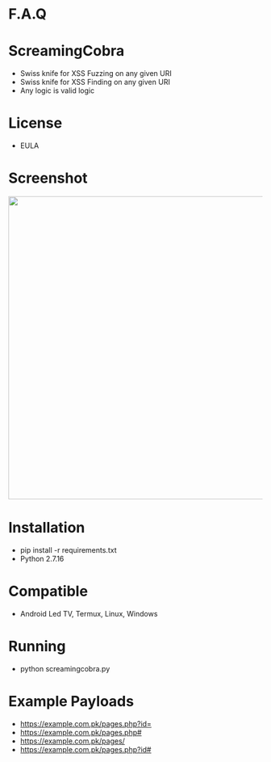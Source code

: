 # F.A.Q

# ScreamingCobra
- Swiss knife for XSS Fuzzing on any given URI
- Swiss knife for XSS Finding on any given URI
- Any logic is valid logic

# License
- EULA

# Screenshot
<div align="center">
    <img src="https://i.ibb.co/crBQTYN/screamingcobra.png" width="600px"</img> 
</div>

# Installation
- pip install -r requirements.txt 
- Python 2.7.16

# Compatible
- Android Led TV, Termux, Linux, Windows

# Running
- python screamingcobra.py

# Example Payloads
- https://example.com.pk/pages.php?id=
- https://example.com.pk/pages.php#
- https://example.com.pk/pages/
- https://example.com.pk/pages.php?id#


